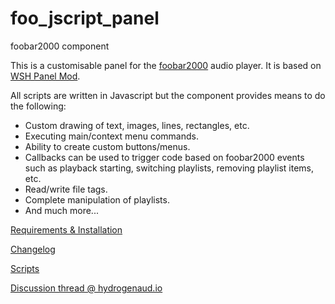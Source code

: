 # foo_jscript_panel
foobar2000 component

This is a customisable panel for the [foobar2000](https://www.foobar2000.org) audio player. It is based on [WSH Panel Mod](https://code.google.com/p/foo-wsh-panel-mod/).

All scripts are written in Javascript but the component provides means to do the following:

* Custom drawing of text, images, lines, rectangles, etc.
* Executing main/context menu commands.
* Ability to create custom buttons/menus.
* Callbacks can be used to trigger code based on foobar2000 events such as playback starting, switching playlists, removing playlist items, etc.
* Read/write file tags.
* Complete manipulation of playlists.
* And much more...

[Requirements & Installation](https://github.com/19379/foo-jscript-panel/wiki)

[Changelog](https://github.com/19379/foo-jscript-panel/blob/master/CHANGELOG.md)

[Scripts](https://github.com/19379/foo-jscript-panel/wiki/Scripts)

[Discussion thread @ hydrogenaud.io](https://www.hydrogenaud.io/forums/index.php?showtopic=110499)
